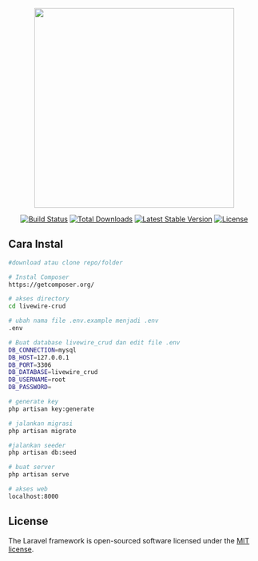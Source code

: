 <p align="center"><img src="https://res.cloudinary.com/dtfbvvkyp/image/upload/v1566331377/laravel-logolockup-cmyk-red.svg" width="400"></p>

<p align="center">
<a href="https://travis-ci.org/laravel/framework"><img src="https://travis-ci.org/laravel/framework.svg" alt="Build Status"></a>
<a href="https://packagist.org/packages/laravel/framework"><img src="https://poser.pugx.org/laravel/framework/d/total.svg" alt="Total Downloads"></a>
<a href="https://packagist.org/packages/laravel/framework"><img src="https://poser.pugx.org/laravel/framework/v/stable.svg" alt="Latest Stable Version"></a>
<a href="https://packagist.org/packages/laravel/framework"><img src="https://poser.pugx.org/laravel/framework/license.svg" alt="License"></a>
</p>



## Cara Instal

```bash
#download atau clone repo/folder

# Instal Composer 
https://getcomposer.org/

# akses directory
cd livewire-crud

# ubah nama file .env.example menjadi .env
.env

# Buat database livewire_crud dan edit file .env
DB_CONNECTION=mysql
DB_HOST=127.0.0.1
DB_PORT=3306
DB_DATABASE=livewire_crud
DB_USERNAME=root
DB_PASSWORD=

# generate key
php artisan key:generate

# jalankan migrasi
php artisan migrate

#jalankan seeder
php artisan db:seed

# buat server
php artisan serve

# akses web
localhost:8000

```


## License

The Laravel framework is open-sourced software licensed under the [MIT license](https://opensource.org/licenses/MIT).

